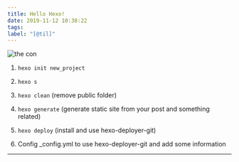 ```yaml
---
title: Hello Hexo!
date: 2019-11-12 10:38:22
tags:
label: "[@til]"
---
```


![the con](/../images/thecon.jpg)

1. `hexo init new_project`

2. `hexo s`

3. `hexo clean` (remove public folder)

4. `hexo generate` (generate static site from your post and something related)

5. `hexo deploy` (install and use hexo-deployer-git)

6. Config _config.yml to use hexo-deployer-git and add some information

-----
